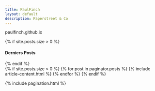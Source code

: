 ```yaml
---
title: PaulFinch
layout: default
description: Paperstreet & Co
---
```

paulfinch.github.io

<div class="container">
	<div class="row">
		<div class="col col-12">
			{% if site.posts.size > 0 %}
				<h4 class="lates-title">Derniers Posts</h4>
			{% endif %}
		</div>
	</div>
</div>

<div class="container">
	<div class="row">
	{% if site.posts.size > 0 %}
		{% for post in paginator.posts %}
			{% include article-content.html %}
		{% endfor %}
	{% endif %}
	</div>
</div>

{% include pagination.html %}
